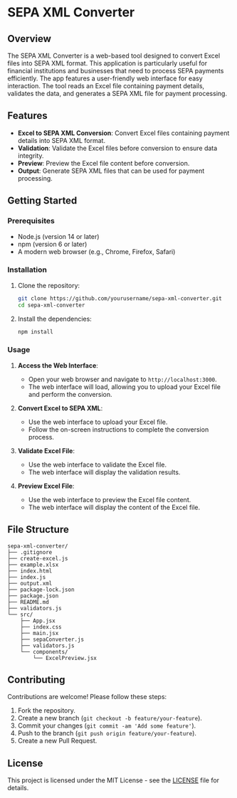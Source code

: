 # SEPA XML Converter

## Overview
The SEPA XML Converter is a web-based tool designed to convert Excel files into SEPA XML format. This application is particularly useful for financial institutions and businesses that need to process SEPA payments efficiently. The app features a user-friendly web interface for easy interaction. The tool reads an Excel file containing payment details, validates the data, and generates a SEPA XML file for payment processing.

## Features
- **Excel to SEPA XML Conversion**: Convert Excel files containing payment details into SEPA XML format.
- **Validation**: Validate the Excel files before conversion to ensure data integrity.
- **Preview**: Preview the Excel file content before conversion.
- **Output**: Generate SEPA XML files that can be used for payment processing.

## Getting Started

### Prerequisites
- Node.js (version 14 or later)
- npm (version 6 or later)
- A modern web browser (e.g., Chrome, Firefox, Safari)

### Installation
1. Clone the repository:
   ```bash
   git clone https://github.com/yourusername/sepa-xml-converter.git
   cd sepa-xml-converter
   ```

2. Install the dependencies:
   ```bash
   npm install
   ```

### Usage
1. **Access the Web Interface**:
   - Open your web browser and navigate to `http://localhost:3000`.
   - The web interface will load, allowing you to upload your Excel file and perform the conversion.

2. **Convert Excel to SEPA XML**:
   - Use the web interface to upload your Excel file.
   - Follow the on-screen instructions to complete the conversion process.

3. **Validate Excel File**:
   - Use the web interface to validate the Excel file.
   - The web interface will display the validation results.

4. **Preview Excel File**:
   - Use the web interface to preview the Excel file content.
   - The web interface will display the content of the Excel file.

## File Structure
```
sepa-xml-converter/
├── .gitignore
├── create-excel.js
├── example.xlsx
├── index.html
├── index.js
├── output.xml
├── package-lock.json
├── package.json
├── README.md
├── validators.js
└── src/
    ├── App.jsx
    ├── index.css
    ├── main.jsx
    ├── sepaConverter.js
    ├── validators.js
    └── components/
        └── ExcelPreview.jsx
```

## Contributing
Contributions are welcome! Please follow these steps:
1. Fork the repository.
2. Create a new branch (`git checkout -b feature/your-feature`).
3. Commit your changes (`git commit -am 'Add some feature'`).
4. Push to the branch (`git push origin feature/your-feature`).
5. Create a new Pull Request.

## License
This project is licensed under the MIT License - see the [LICENSE](LICENSE) file for details.
